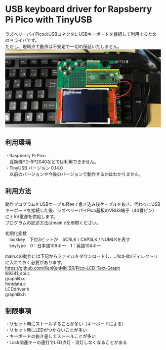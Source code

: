 # USB keyboard driver for Rapsberry Pi Pico with TinyUSB
ラズベリーパイPicoのUSBコネクタにUSBキーボードを接続して利用するためのドライバです。  
ただし、現時点で動作は不安定で一切の保証いたしません。  
![](usbkb.jpg)  

## 利用環境
・Raspberry Pi Pico  
　互換機YD-RP2040などでは利用できません。  
・TinyUSB バージョン 0.14.0  
　以前のバージョンや今後のバージョンで動作するかはわかりません。  
  
## 利用方法
動作プログラムをUSBケーブル経由で書き込み後ケーブルを抜き、代わりにUSBキーボードを接続した後、ラズベリーパイPico基板のVBUS端子（40番ピン）に＋5V電源を供給します。  
プログラムの記述方法はmain.cを参照ください。  
  
初期化変数  
　lockkey　下位3ビットが　SCRLK / CAPSLK / NUMLKを表す  
　keytype　0：日本語109キー　1：英語104キー  
  
main.cの動作には下記からファイルをダウンロードし、../lcd-lib/ディレクトリに入れておく必要があります。  
https://github.com/KenKenMkIISR/Pico-LCD-Text-Graph  
ili9341_spi.c  
graphlib.c  
fontdata.c  
LCDdriver.h  
graphlib.h  
  
## 制限事項
・リセット時にストールすることが多い（キーボードによる）  
・リセット時にLEDがつかないことが多い  
・キーボードの抜き差しでストールことが多い  
・Lock関連キーの連打でLED点灯・消灯しなくなることがある  
